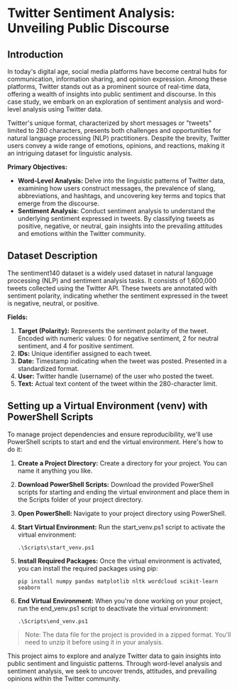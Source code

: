# Twitter Sentiment Analysis: Unveiling Public Discourse

## Introduction
In today's digital age, social media platforms have become central hubs for communication, information sharing, and opinion expression. Among these platforms, Twitter stands out as a prominent source of real-time data, offering a wealth of insights into public sentiment and discourse. In this case study, we embark on an exploration of sentiment analysis and word-level analysis using Twitter data.

Twitter's unique format, characterized by short messages or "tweets" limited to 280 characters, presents both challenges and opportunities for natural language processing (NLP) practitioners. Despite the brevity, Twitter users convey a wide range of emotions, opinions, and reactions, making it an intriguing dataset for linguistic analysis.

**Primary Objectives:**
- **Word-Level Analysis:** Delve into the linguistic patterns of Twitter data, examining how users construct messages, the prevalence of slang, abbreviations, and hashtags, and uncovering key terms and topics that emerge from the discourse.
- **Sentiment Analysis:** Conduct sentiment analysis to understand the underlying sentiment expressed in tweets. By classifying tweets as positive, negative, or neutral, gain insights into the prevailing attitudes and emotions within the Twitter community.

## Dataset Description
The sentiment140 dataset is a widely used dataset in natural language processing (NLP) and sentiment analysis tasks. It consists of 1,600,000 tweets collected using the Twitter API. These tweets are annotated with sentiment polarity, indicating whether the sentiment expressed in the tweet is negative, neutral, or positive.

**Fields:**
1. **Target (Polarity):** Represents the sentiment polarity of the tweet. Encoded with numeric values: 0 for negative sentiment, 2 for neutral sentiment, and 4 for positive sentiment.
2. **IDs:** Unique identifier assigned to each tweet.
3. **Date:** Timestamp indicating when the tweet was posted. Presented in a standardized format.
4. **User:** Twitter handle (username) of the user who posted the tweet.
5. **Text:** Actual text content of the tweet within the 280-character limit.

## Setting up a Virtual Environment (venv) with PowerShell Scripts
To manage project dependencies and ensure reproducibility, we'll use PowerShell scripts to start and end the virtual environment. Here's how to do it:

1. **Create a Project Directory:** Create a directory for your project. You can name it anything you like.

2. **Download PowerShell Scripts:** Download the provided PowerShell scripts for starting and ending the virtual environment and place them in the Scripts folder of your project directory.

3. **Open PowerShell:** Navigate to your project directory using PowerShell.

4. **Start Virtual Environment:** Run the start_venv.ps1 script to activate the virtual environment:
    ```
    .\Scripts\start_venv.ps1
    ```

5. **Install Required Packages:** Once the virtual environment is activated, you can install the required packages using pip:
    ```
    pip install numpy pandas matplotlib nltk wordcloud scikit-learn seaborn
    ```

6. **End Virtual Environment:** When you're done working on your project, run the end_venv.ps1 script to deactivate the virtual environment:
    ```
    .\Scripts\end_venv.ps1
    ```

> Note: The data file for the project is provided in a zipped format. You'll need to unzip it before using it in your analysis.

This project aims to explore and analyze Twitter data to gain insights into public sentiment and linguistic patterns. Through word-level analysis and sentiment analysis, we seek to uncover trends, attitudes, and prevailing opinions within the Twitter community.
